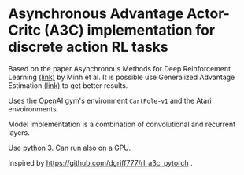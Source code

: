 # Asynchronous Advantage Actor-Critc (A3C) implementation for discrete action RL tasks

Based on the paper Asynchronous Methods for Deep Reinforcement Learning [(link)](https://arxiv.org/abs/1602.01783) by Minh et al. It is possible use Generalized Advantage Estimation [(link)](https://arxiv.org/abs/1506.02438) to get better results.

Uses the OpenAI gym's environment `CartPole-v1` and the Atari envoironments. 

Model implementation is a combination of convolutional and recurrent layers.

Use python 3. Can run also on a GPU.

Inspired by https://github.com/dgriff777/rl_a3c_pytorch .